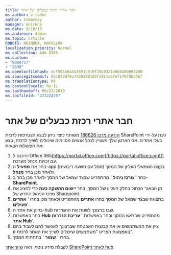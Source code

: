 ```yaml
---
title: חבר אתרי רכזת כבעלים של אתר
ms.author: v-todmc
author: todmccoy
manager: mnirkhe
ms.date: 9/18/19
ms.audience: Admin
ms.topic: article
ROBOTS: NOINDEX, NOFOLLOW
localization_priority: Normal
ms.collection: Adm_O365
ms.custom:
- "9000717"
- "2638"
ms.openlocfilehash: ecf505a0a3a7851c919f3949321c6b048b904780
ms.sourcegitcommit: 6b102e079a7d30298105fd811a67efb707d6d5bf
ms.translationtype: MT
ms.contentlocale: he-IL
ms.lasthandoff: 09/23/2019
ms.locfileid: "37122475"
---
```

# <a name="associate-hub-sites-as-site-owner"></a>חבר אתרי רכזת כבעלים של אתר

[הודעה מרכז 186626](https://admin.microsoft.com/Adminportal/Home?source=applauncher#/MessageCenter?id=MC186626) משותף כיצד ניתן לבצע הצטרפות לרכזת SharePoint כעת על-ידי בעלי אתרים. אם הארגון שלך מעוניין לנהל אנשים מסוימים שיכולים לשייך לרכזת, בצע את הפעולות הבאות: 

1. היכנס ל-Office 365[https://portal.office.com](https://portal.office.com)() עם זכויות מנהל מערכת.
2. בחר את **מפעיל** ה-app (סמל עם תשעה ריבועים) בקצה השמאלי העליון של המסך ולאחר מכן בחר **מנהל**.
3. בחר ' **מרכז ניהול** ' מהתפריט שבצד שמאל של המסך ולאחר מכן בחר ב- **SharePoint**.
4. מן הבאנר הכחול בחלק העליון של המסך, בחר **יישום ההשקה כעת** כדי להציג את מרכז הניהול החדש של Sharepoint.
5. בתצוגה שבצד שמאל של המסך בחרו **אתרים** מהתפריט ולאחר מכן בחרו ' **אתרים פעילים**'.
6. בדוק את אתר ה-hub שבו ברצונך לשנות את ההגדרות.
7. בחר באפשרות **Hub** מהתפריט שבראש המסך ובחר באפשרות ' **עריכת הגדרות אתר Hub**'.
8. ציין את המשתמשים או את קבוצות האבטחה שברצונך לאפשר להם לעבוד בהם באמצעות הפריט "משתמשים שיכולים לשייך את האתר לרכזת זו".
9. בחרו ' **שמור** ' בתחתית המסך.

לקבלת מידע נוסף, ראה [שיוך אתר SharePoint לאתר hub](https://support.office.com/article/associate-a-sharepoint-site-with-a-hub-site-ae0009fd-af04-4d3d-917d-88edb43efc05). 